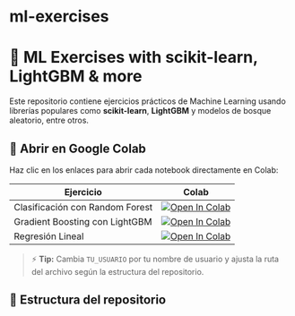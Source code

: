 # ml-exercises

# 🧠 ML Exercises with scikit-learn, LightGBM & more

Este repositorio contiene ejercicios prácticos de Machine Learning
usando librerías populares como **scikit-learn**, **LightGBM** y
modelos de bosque aleatorio, entre otros.

## 🚀 Abrir en Google Colab
Haz clic en los enlaces para abrir cada notebook directamente en Colab:

| Ejercicio | Colab |
|-----------|------|
| Clasificación con Random Forest | [![Open In Colab](https://colab.research.google.com/assets/colab-badge.svg)](https://colab.research.google.com/github/TU_USUARIO/ml-exercises/blob/main/classification/random_forest.ipynb) |
| Gradient Boosting con LightGBM | [![Open In Colab](https://colab.research.google.com/assets/colab-badge.svg)](https://colab.research.google.com/github/TU_USUARIO/ml-exercises/blob/main/classification/lightgbm.ipynb) |
| Regresión Lineal | [![Open In Colab](https://colab.research.google.com/assets/colab-badge.svg)](https://colab.research.google.com/github/TU_USUARIO/ml-exercises/blob/main/regression/linear_regression.ipynb) |

> ⚡ **Tip:** Cambia `TU_USUARIO` por tu nombre de usuario y ajusta la
ruta del archivo según la estructura del repositorio.

## 📂 Estructura del repositorio

